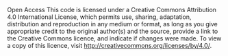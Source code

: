 Open Access This code is licensed under a Creative Commons Attribution 4.0 International License, which permits use, sharing, adaptation, distribution and reproduction in any medium or format, as long as you give appropriate credit to the original author(s) and the source, provide a link to the Creative Commons licence, and indicate if changes were made.
To view a copy of this licence, visit http://creativecommons.org/licenses/by/4.0/.
